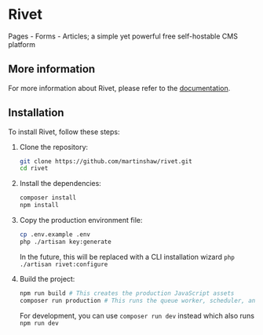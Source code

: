 # Rivet

Pages - Forms - Articles; a simple yet powerful free self-hostable CMS platform

## More information

For more information about Rivet, please refer to the [documentation](https://rivet.martinshaw.co).

## Installation

To install Rivet, follow these steps:

1. Clone the repository:
   ```bash
   git clone https://github.com/martinshaw/rivet.git
   cd rivet
   ```

2. Install the dependencies:
   ```bash
   composer install
   npm install
   ```

3. Copy the production environment file:
   ```bash
   cp .env.example .env
   php ./artisan key:generate
   ```

   In the future, this will be replaced with a CLI installation wizard `php ./artisan rivet:configure`

4. Build the project:
   ```bash
   npm run build # This creates the production JavaScript assets
   composer run production # This runs the queue worker, scheduler, and other daemons... 
   ```

   For development, you can use `composer run dev` instead which also runs `npm run dev`
